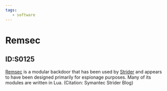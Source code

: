 ```yaml
---
tags:
   - software
---
```

# Remsec
## ID:S0125
[Remsec](/mitre/software/S0125) is a modular backdoor that has been used by [Strider](/mitre/groups/G0041) and appears to have been designed primarily for espionage purposes. Many of its modules are written in Lua. (Citation: Symantec Strider Blog)
